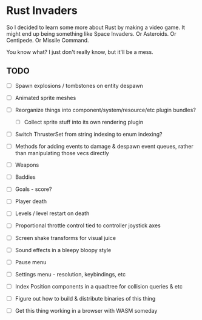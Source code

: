 # Rust Invaders

So I decided to learn some more about Rust by making a video game. It might end
up being something like Space Invaders. Or Asteroids. Or Centipede. Or Missile
Command.

You know what? I just don't really know, but it'll be a mess.

## TODO

- [ ] Spawn explosions / tombstones on entity despawn

- [ ] Animated sprite meshes

- [ ] Reorganize things into component/system/resource/etc plugin bundles?
    - [ ] Collect sprite stuff into its own rendering plugin

- [ ] Switch ThrusterSet from string indexing to enum indexing?

- [ ] Methods for adding events to damage & despawn event queues, rather than manipulating those vecs directly

- [ ] Weapons

- [ ] Baddies

- [ ] Goals - score?

- [ ] Player death

- [ ] Levels / level restart on death

- [ ] Proportional throttle control tied to controller joystick axes

- [ ] Screen shake transforms for visual juice

- [ ] Sound effects in a bleepy bloopy style

- [ ] Pause menu

- [ ] Settings menu - resolution, keybindings, etc

- [ ] Index Position components in a quadtree for collision queries & etc

- [ ] Figure out how to build & distribute binaries of this thing

- [ ] Get this thing working in a browser with WASM someday
